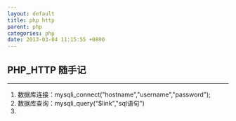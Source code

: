 ```yaml
---
layout: default
title: php http
parent: php
categories: php
date: 2013-03-04 11:15:55 +0800
---
```


## PHP_HTTP 随手记
---
1. 数据库连接：mysqli_connect("hostname","username","password");
2. 数据库查询：mysqli_query("$link","sql语句")
3. 